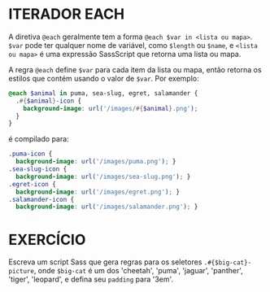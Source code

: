 # ITERADOR EACH

A diretiva `@each` geralmente tem a forma `@each $var in <lista ou mapa>`. `$var` pode ter qualquer nome de variável, como `$length` ou `$name`, e `<lista ou mapa>` é uma expressão SassScript que retorna uma lista ou mapa.

A regra `@each` define `$var` para cada item da lista ou mapa, então retorna os estilos que contém usando o valor de `$var`. Por exemplo:

```scss
@each $animal in puma, sea-slug, egret, salamander {
  .#{$animal}-icon {
    background-image: url('/images/#{$animal}.png');
  }
}
```

é compilado para:

```css
.puma-icon {
  background-image: url('/images/puma.png'); }
.sea-slug-icon {
  background-image: url('/images/sea-slug.png'); }
.egret-icon {
  background-image: url('/images/egret.png'); }
.salamander-icon {
  background-image: url('/images/salamander.png'); }
```

# EXERCÍCIO

Escreva um script Sass que gera regras para os seletores `.#{$big-cat}-picture`, onde `$big-cat` é um dos 'cheetah', 'puma', 'jaguar', 'panther', 'tiger', 'leopard', e defina seu `padding` para '3em'.
